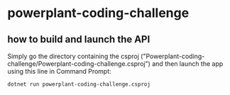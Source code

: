 # powerplant-coding-challenge

## how to build and launch the API

Simply go the directory containing the csproj ("Powerplant-coding-challenge/Powerplant-coding-challenge.csproj") 
and then launch the app using this line in Command Prompt:

```bash
dotnet run powerplant-coding-challenge.csproj
```
